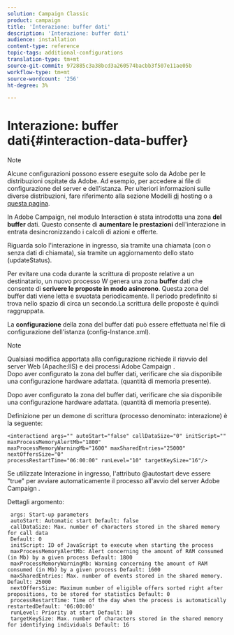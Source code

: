 ```yaml
---
solution: Campaign Classic
product: campaign
title: 'Interazione: buffer dati'
description: 'Interazione: buffer dati'
audience: installation
content-type: reference
topic-tags: additional-configurations
translation-type: tm+mt
source-git-commit: 972885c3a38bcd3a260574bacbb3f507e11ae05b
workflow-type: tm+mt
source-wordcount: '256'
ht-degree: 3%

---
```



# Interazione: buffer dati{#interaction-data-buffer}

>[!NOTE]
>
>Alcune configurazioni possono essere eseguite solo da  Adobe per le distribuzioni ospitate da  Adobe. Ad esempio, per accedere ai file di configurazione del server e dell&#39;istanza. Per ulteriori informazioni sulle diverse distribuzioni, fare riferimento alla sezione Modelli [di](../../installation/using/hosting-models.md) hosting o a [questa pagina](../../installation/using/capability-matrix.md).

In  Adobe Campaign, nel modulo Interaction è stata introdotta una zona **del buffer** dati. Questo consente di **aumentare le prestazioni** dell&#39;interazione in entrata desincronizzando i calcoli di azioni e offerte.

Riguarda solo l&#39;interazione in ingresso, sia tramite una chiamata (con o senza dati di chiamata), sia tramite un aggiornamento dello stato (updateStatus).

Per evitare una coda durante la scrittura di proposte relative a un destinatario, un nuovo processo W genera una zona **buffer** dati che consente di **scrivere le proposte in modo asincrono**. Questa zona del buffer dati viene letta e svuotata periodicamente. Il periodo predefinito si trova nello spazio di circa un secondo.La scrittura delle proposte è quindi raggruppata.

La **configurazione** della zona del buffer dati può essere effettuata nel file di configurazione dell&#39;istanza (config-Instance.xml).

>[!NOTE]
>
>Qualsiasi modifica apportata alla configurazione richiede il riavvio del server Web (Apache:IIS) e dei processi Adobe Campaign .\
>Dopo aver configurato la zona del buffer dati, verificare che sia disponibile una configurazione hardware adattata. (quantità di memoria presente).

Dopo aver configurato la zona del buffer dati, verificare che sia disponibile una configurazione hardware adattata. (quantità di memoria presente).

Definizione per un demone di scrittura (processo denominato: interazione) è la seguente:

```
<interactiond args="" autoStart="false" callDataSize="0" initScript="" maxProcessMemoryAlertMb="1800"
maxProcessMemoryWarningMb="1600" maxSharedEntries="25000" nextOffersSize="0"
processRestartTime="06:00:00" runLevel="10" targetKeySize="16"/>
```

Se utilizzate Interazione in ingresso, l&#39;attributo @autostart deve essere &quot;true&quot; per avviare automaticamente il processo all&#39;avvio del server Adobe Campaign .

Dettagli argomento:

```
 args: Start-up parameters 
 autoStart: Automatic start Default: false 
 callDataSize: Max. number of characters stored in the shared memory for call data
 Default: 0 
 initScript: ID of JavaScript to execute when starting the process 
 maxProcessMemoryAlertMb: Alert concerning the amount of RAM consumed (in Mb) by a given process Default: 1800 
 maxProcessMemoryWarningMb: Warning concerning the amount of RAM consumed (in Mb) by a given process Default: 1600 
 maxSharedEntries: Max. number of events stored in the shared memory. Default: 25000 
 nextOffersSize: Maximum number of eligible offers sorted right after propositions, to be stored for statistics Default: 0 
 processRestartTime: Time of the day when the process is automatically restartedDefault: '06:00:00' 
 runLevel: Priority at start Default: 10 
 targetKeySize: Max. number of characters stored in the shared memory for identifying individuals Default: 16 
```

